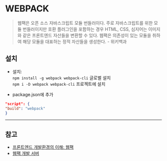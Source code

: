 # WEBPACK

> 웹팩은 오픈 소스 자바스크립트 모듈 번들러이다. 주로 자바스크립트를 위한 모듈 번들러이지만 호환 플러그인을 포함하는 경우 HTML, CSS, 심지어는 이미지와 같은 프론트엔드 자산들을 변환할 수 있다. 웹팩은 의존성이 있는 모듈을 취하여 해당 모듈을 대표하는 정적 자산들을 생성한다. - 위키백과

## 설치

- 설치:  
  `npm install -g webpack webpack-cli` 글로벌 설치  
  `npm i -D webpack webpack-cli` 프로젝트에 설치

- package.json에 추가

```json
"script": {
"build": "webpack"
}
```

---

## 참고

- [프론트엔드 개발환경의 이해: 웹팩](https://jeonghwan-kim.github.io/series/2019/12/10/frontend-dev-env-webpack-basic.html)
- [웹팩 개발 서버](https://jeonghwan-kim.github.io/series/2020/01/02/frontend-dev-env-webpack-intermediate.html#31-%EB%B0%B0%EA%B2%BD)
